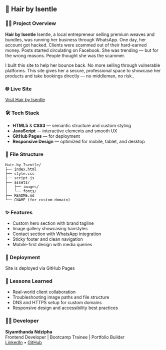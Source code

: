 

## 🧾 Hair by Isentle

### 💇‍♀️ Project Overview
**Hair by Isentle** Isentle, a local entrepreneur selling premium weaves and bundles, was running her business through WhatsApp. One day, her account got hacked. Clients were scammed out of their hard-earned money. Posts started circulating on Facebook. She was trending — but for the wrong reasons. People thought she was the scammer.

I built this site to help her bounce back. No more selling through vulnerable platforms. This site gives her a secure, professional space to showcase her products and take bookings directly — no middleman, no risk..

### 🌐 Live Site
[Visit Hair by Isentle]([https://your-custom-domain.com](https://ndzipha-devloveper.github.io/NdziphaDEVLOVEPERS./))  


### 🛠️ Tech Stack
- **HTML5** & **CSS3** — semantic structure and custom styling
- **JavaScript** — interactive elements and smooth UX
- **GitHub Pages** — for deployment
- **Responsive Design** — optimized for mobile, tablet, and desktop

### 📁 File Structure
```
Hair-by-Isentle/
├── index.html
├── style.css
├── script.js
├── assets/
│   ├── images/
│   └── fonts/
├── README.md
└── CNAME (for custom domain)
```

### ✨ Features
- Custom hero section with brand tagline
- Image gallery showcasing hairstyles
- Contact section with WhatsApp integration
- Sticky footer and clean navigation
- Mobile-first design with media queries

### 🚀 Deployment
Site is deployed via GitHub Pages  


### 🧠 Lessons Learned
- Real-world client collaboration
- Troubleshooting image paths and file structure
- DNS and HTTPS setup for custom domains
- Responsive design and accessibility best practices

### 🙋‍♂️ Developer
**Siyamthanda Ndzipha**  
Frontend Developer | Bootcamp Trainee | Portfolio Builder  
[LinkedIn](https://www.linkedin.com/in/siyamthanda-ndzipha-b8364a299/) • [GitHub]([#](https://github.com/Ndzipha-devloveper)) 


